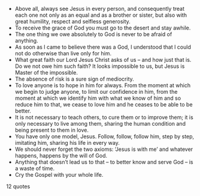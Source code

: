  - Above all, always see Jesus in every person, and consequently treat each one not only as an equal and as a brother or sister, but also with great humility, respect and selfless generosity.
 - To receive the grace of God you must go to the desert and stay awhile.
 - The one thing we owe absolutely to God is never to be afraid of anything.
 - As soon as I came to believe there was a God, I understood that I could not do otherwise than live only for him.
 - What great faith our Lord Jesus Christ asks of us – and how just that is. Do we not owe him such faith? It looks impossible to us, but Jesus is Master of the impossible.
 - The absence of risk is a sure sign of mediocrity.
 - To love anyone is to hope in him for always. From the moment at which we begin to judge anyone, to limit our confidence in him, from the moment at which we identify him with what we know of him and so reduce him to that, we cease to love him and he ceases to be able to be better.
 - It is not necessary to teach others, to cure them or to improve them; it is only necessary to live among them, sharing the human condition and being present to them in love.
 - You have only one model, Jesus. Follow, follow, follow him, step by step, imitating him, sharing his life in every way.
 - We should never forget the two axioms: ‘Jesus is with me’ and whatever happens, happens by the will of God.
 - Anything that doesn’t lead us to that – to better know and serve God – is a waste of time.
 - Cry the Gospel with your whole life.

12 quotes
